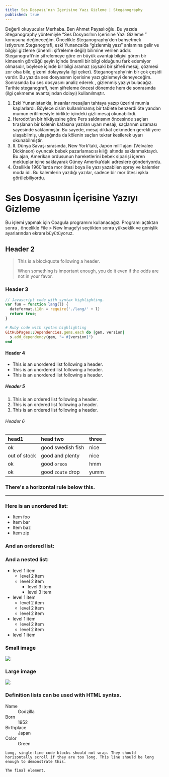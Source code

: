 ```yaml
---
title: Ses Dosyası’nın İçerisine Yazı Gizleme | Steganography
published: true
---
```


Değerli okuyucular Merhaba. Ben Ahmet Payaslıoğlu. Bu yazıda Steganography yöntemiyle “Ses Dosyası’nın İçerisine Yazı Gizleme ” konusuna değineceğim.
Öncelikle Steganography’den bahsetmek istiyorum.Steganografi, eski Yunanca’da “gizlenmiş yazı” anlamına gelir ve bilgiyi gizleme (önemli: şifreleme değil) bilimine verilen addır. Steganografi’nin şifrelemeye göre en büyük avantajı bilgiyi gören bir kimsenin gördüğü şeyin içinde önemli bir bilgi olduğunu fark edemiyor olmasıdır, böylece içinde bir bilgi aramaz (oysaki bir şifreli mesaj, çözmesi zor olsa bile, gizemi dolayısıyla ilgi çeker).
Steganography’nin bir çok çeşidi vardır. Bu yazıda ses dosyasının içerisine yazı gizlemeyi deneyeceğim. Sonrasında bu ses dosyasını analiz ederek , gizlenmiş yazıyı bulacağız.
Tarihte steganografi, hem şifreleme öncesi dönemde hem de sonrasında (ilgi çekmeme avantajından dolayı) kullanılmıştır.
1.  Eski Yunanistan’da, insanlar mesajları tahtaya yazıp üzerini mumla kaplarlardı. Böylece cisim kullanılmamış bir tablete benzerdi öte yandan mumun eritilmesiyle birlikte içindeki gizli mesaj okunabilirdi.
2.  Herodot’un bir hikâyesine göre Pers saldırısının öncesinde saçları tıraşlanan bir kölenin kafasına yazılan uyarı mesajı, saçlarının uzaması sayesinde saklanmıştır. Bu sayede, mesaj dikkat çekmeden gerekli yere ulaşabilmiş, ulaştığında da kölenin saçları tekrar kesilerek uyarı okunabilmiştir.
3.  II. Dünya Savaşı sırasında, New York’taki, Japon millî ajanı (Velvalee Dickinson) oyuncak bebek pazarlamacısı kılığı altında saklanmaktaydı. Bu ajan, Amerikan ordusunun hareketlerini bebek siparişi içeren mektuplar içine saklayarak Güney Amerika’daki adreslere gönderiyordu.
4.  Özellikle 1960’larda mor ötesi boya ile yazı yazabilen sprey ve kalemler moda idi. Bu kalemlerin yazdığı yazılar, sadece bir mor ötesi ışıkla görülebiliyordu.

# [](#header-1)Ses Dosyasının İçerisine Yazıyı Gizleme

Bu işlemi yapmak için Coagula programını kullanacağız. Programı açtıktan sonra , öncelikle File > New Image‘yi seçtikten sonra yükseklik ve genişlik ayarlarından ekranı büyütüyoruz.
<a href="https://miro.medium.com/max/2400/0*po07Ifv6vKpLAnOp.png"></a>
## [](#header-2)Header 2

> This is a blockquote following a header.
>
> When something is important enough, you do it even if the odds are not in your favor.

### [](#header-3)Header 3

```js
// Javascript code with syntax highlighting.
var fun = function lang(l) {
  dateformat.i18n = require('./lang/' + l)
  return true;
}
```

```ruby
# Ruby code with syntax highlighting
GitHubPages::Dependencies.gems.each do |gem, version|
  s.add_dependency(gem, "= #{version}")
end
```

#### [](#header-4)Header 4

*   This is an unordered list following a header.
*   This is an unordered list following a header.
*   This is an unordered list following a header.

##### [](#header-5)Header 5

1.  This is an ordered list following a header.
2.  This is an ordered list following a header.
3.  This is an ordered list following a header.

###### [](#header-6)Header 6

| head1        | head two          | three |
|:-------------|:------------------|:------|
| ok           | good swedish fish | nice  |
| out of stock | good and plenty   | nice  |
| ok           | good `oreos`      | hmm   |
| ok           | good `zoute` drop | yumm  |

### There's a horizontal rule below this.

* * *

### Here is an unordered list:

*   Item foo
*   Item bar
*   Item baz
*   Item zip

### And an ordered list:



### And a nested list:

- level 1 item
  - level 2 item
  - level 2 item
    - level 3 item
    - level 3 item
- level 1 item
  - level 2 item
  - level 2 item
  - level 2 item
- level 1 item
  - level 2 item
  - level 2 item
- level 1 item

### Small image

![](https://assets-cdn.github.com/images/icons/emoji/octocat.png)

### Large image

![](https://guides.github.com/activities/hello-world/branching.png)


### Definition lists can be used with HTML syntax.

<dl>
<dt>Name</dt>
<dd>Godzilla</dd>
<dt>Born</dt>
<dd>1952</dd>
<dt>Birthplace</dt>
<dd>Japan</dd>
<dt>Color</dt>
<dd>Green</dd>
</dl>

```
Long, single-line code blocks should not wrap. They should horizontally scroll if they are too long. This line should be long enough to demonstrate this.
```

```
The final element.
```
